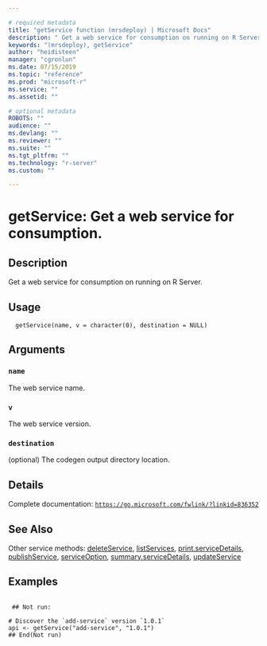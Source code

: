 ```yaml
--- 

# required metadata 
title: "getService function (mrsdeploy) | Microsoft Docs" 
description: " Get a web service for consumption on running on R Server. " 
keywords: "(mrsdeploy), getService" 
author: "heidisteen" 
manager: "cgronlun" 
ms.date: 07/15/2019
ms.topic: "reference" 
ms.prod: "microsoft-r" 
ms.service: "" 
ms.assetid: "" 

# optional metadata 
ROBOTS: "" 
audience: "" 
ms.devlang: "" 
ms.reviewer: "" 
ms.suite: "" 
ms.tgt_pltfrm: "" 
ms.technology: "r-server" 
ms.custom: "" 

--- 
```





 # getService: Get a web service for consumption. 
 ## Description

Get a web service for consumption on running on R Server.


 ## Usage

```   
  getService(name, v = character(0), destination = NULL)

```

 ## Arguments



 ### `name`
 The web service name. 



 ### `v`
 The web service version. 



 ### `destination`
 (optional) The codegen output directory location. 



 ## Details

Complete documentation: [`https://go.microsoft.com/fwlink/?linkid=836352`](https://go.microsoft.com/fwlink/?linkid=836352)



 ## See Also

Other service methods: [deleteService](deleteService.md),
[listServices](listServices.md),
[print.serviceDetails](print.serviceDetails.md),
[publishService](publishService.md),
[serviceOption](serviceOption.md),
[summary.serviceDetails](summary.serviceDetails.md),
[updateService](updateService.md)

 ## Examples

 ```

  ## Not run:

# Discover the `add-service` version `1.0.1`
api <- getService("add-service", "1.0.1")
 ## End(Not run) 
```

